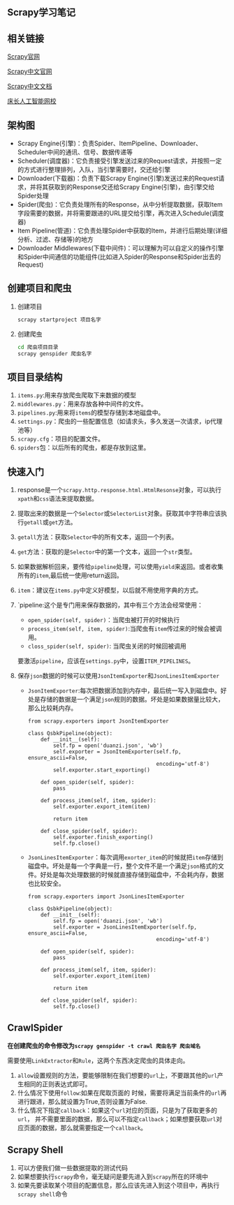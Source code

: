 ## Scrapy学习笔记

## 相关链接

[Scrapy官网](https://docs.scrapy.org/en/latest/)

[Scrapy中文官网](https://www.osgeo.cn/scrapy/topics/request-response.html)

[Scrapy中文文档](http://www.scrapyd.cn/doc/137.html)

[床长人工智能网校](https://www.cbedai.net/)

## 架构图

- Scrapy Engine(引擎)：负责Spider、ItemPipeline、Downloader、Scheduler中间的通讯、信号、数据传递等
- Scheduler(调度器)：它负责接受引擎发送过来的Request请求，并按照一定的方式进行整理排列，入队，当引擎需要时，交还给引擎
- Downloader(下载器)：负责下载Scrapy Engine(引擎)发送过来的Request请求，并将其获取到的Response交还给Scrapy Engine(引擎)，由引擎交给Spider处理
- Spider(爬虫)：它负责处理所有的Response，从中分析提取数据，获取Item字段需要的数据，并将需要跟进的URL提交给引擎，再次进入Schedule(调度器)
- Item Pipeline(管道)：它负责处理Spider中获取的Item，并进行后期处理(详细分析、过滤、存储等)的地方
- Downloader Middlewares(下载中间件)：可以理解为可以自定义的操作引擎和Spider中间通信的功能组件(比如进入Spider的Response和Spider出去的Request)

## 创建项目和爬虫

1. 创建项目

   ```bash
   scrapy startproject 项目名字
   ```

2. 创建爬虫

   ```bash
   cd 爬虫项目目录
   scrapy genspider 爬虫名字
   ```

## 项目目录结构

1. `items.py`:用来存放爬虫爬取下来数据的模型
2. `middlewares.py`：用来存放各种中间件的文件。
3. `pipelines.py`:用来将`items`的模型存储到本地磁盘中。
4. `settings.py`：爬虫的一些配置信息（如请求头，多久发送一次请求，ip代理池等）
5. `scrapy.cfg`：项目的配置文件。
6. `spiders`包：以后所有的爬虫，都是存放到这里。

## 快速入门

1. response是一个`scrapy.http.response.html.HtmlResonse`对象，可以执行`xpath`和`css`语法来提取数据。

2. 提取出来的数据是一个`Selector`或`SelectorList`对象。获取其中字符串应该执行`getall`或`get`方法。

3. `getall`方法：获取`Selector`中的所有文本，返回一个列表。

4. `get`方法：获取的是`Selector`中的第一个文本，返回一个`str`类型。

5. 如果数据解析回来，要传给`pipeline`处理，可以使用`yield`来返回。或者收集所有的`item`,最后统一使用return返回。

6. `item`：建议在`items.py`中定义好模型，以后就不用使用字典的方式。

7. `pipeline:这个是专门用来保存数据的，其中有三个方法会经常使用：

   - `open_spider(self, spider)`：当爬虫被打开的时候执行
   - `process_item(self, item, spider)`:当爬虫有`item`传过来的时候会被调用。
   - `closs_spider(self, spider)`: 当爬虫关闭的时候回被调用

   要激活`pipeline`，应该在`settings.py`中，设置`ITEM_PIPELINES`。

8. 保存`json`数据的时候可以使用`JsonItemExporter`和`JsonLinesItemExporter`

   - `JsonItemExporter`:每次把数据添加到内存中，最后统一写入到磁盘中。好处是存储的数据是一个满足`json`规则的数据。坏处是如果数据量比较大，那么比较耗内存。

     ```
     from scrapy.exporters import JsonItemExporter
     
     class QsbkPipeline(object):
         def __init__(self):
             self.fp = open('duanzi.json', 'wb')
             self.exporter = JsonItemExporter(self.fp, ensure_ascii=False,
                                              encoding='utf-8')
             self.exporter.start_exporting()
     
         def open_spider(self, spider):
             pass
     
         def process_item(self, item, spider):
             self.exporter.export_item(item)
     
             return item
     
         def close_spider(self, spider):
             self.exporter.finish_exporting()
             self.fp.close()
     ```

   - `JsonLinesItemExporter`：每次调用`exorter_item`的时候就把`item`存储到磁盘中。坏处是每一个字典是一行，整个文件不是一个满足`json`格式的文件。好处是每次处理数据的时候就直接存储到磁盘中，不会耗内存，数据也比较安全。

     ```
     from scrapy.exporters import JsonLinesItemExporter
     
     class QsbkPipeline(object):
         def __init__(self):
             self.fp = open('duanzi.json', 'wb')
             self.exporter = JsonLinesItemExporter(self.fp, ensure_ascii=False,
                                              encoding='utf-8')
     
         def open_spider(self, spider):
             pass
     
         def process_item(self, item, spider):
             self.exporter.export_item(item)
     
             return item
     
         def close_spider(self, spider):
             self.fp.close()
     ```

## CrawlSpider

**在创建爬虫的命令修改为`scrapy genspider -t crawl 爬虫名字 爬虫域名`**

需要使用`LinkExtractor`和`Rule`，这两个东西决定爬虫的具体走向。

1. `allow`设置规则的方法，要能够限制在我们想要的`url`上，不要跟其他的`url`产生相同的正则表达式即可。
2. 什么情况下使用`follow`:如果在爬取页面的 时候，需要将满足当前条件的`url`再进行跟进，那么就设置为True,否则设置为False.
3. 什么情况下指定`callback`：如果这个`url`对应的页面，只是为了获取更多的`url`， 并不需要里面的数据，那么可以不指定`callback`；如果想要获取`url`对应页面的数据，那么就需要指定一个`callback`。

## Scrapy Shell

1. 可以方便我们做一些数据提取的测试代码
2. 如果想要执行`scrapy`命令，毫无疑问是要先进入到`scrapy`所在的环境中
3. 如果先要读取某个项目的配置信息，那么应该先进入到这个项目中，再执行`scrapy shell`命令